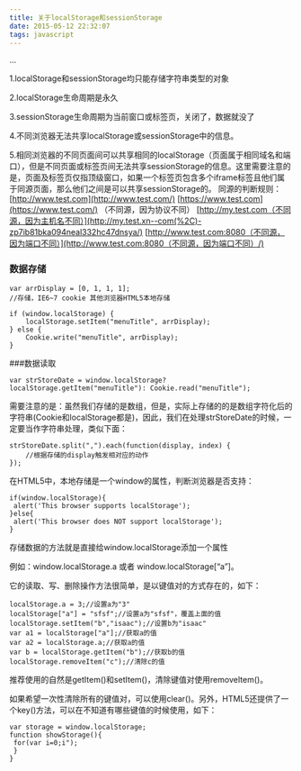 ```yaml
---
title: 关于localStorage和sessionStorage
date: 2015-05-12 22:32:07
tags: javascript
---
```


...


<!-- more -->

1.localStorage和sessionStorage均只能存储字符串类型的对象

2.localStorage生命周期是永久

3.sessionStorage生命周期为当前窗口或标签页，关闭了，数据就没了

4.不同浏览器无法共享localStorage或sessionStorage中的信息。

5.相同浏览器的不同页面间可以共享相同的localStorage（页面属于相同域名和端口），但是不同页面或标签页间无法共享sessionStorage的信息。这里需要注意的是，页面及标签页仅指顶级窗口，如果一个标签页包含多个iframe标签且他们属于同源页面，那么他们之间是可以共享sessionStorage的。 同源的判断规则： [http://www.test.com](http://www.test.com/) [https://www.test.com](https://www.test.com/) （不同源，因为协议不同） [http://my.test.com（不同源，因为主机名不同）](http://my.test.xn--com(%2C)-zp7ib81bka094neal332hc47dnsya/) [http://www.test.com:8080（不同源，因为端口不同）](http://www.test.com:8080（不同源，因为端口不同）/)





### 数据存储

```
var arrDisplay = [0, 1, 1, 1];
//存储，IE6~7 cookie 其他浏览器HTML5本地存储

if (window.localStorage) {
    localStorage.setItem("menuTitle", arrDisplay);    
} else {
    Cookie.write("menuTitle", arrDisplay);    
}
```

\###数据读取

```
var strStoreDate = window.localStorage? localStorage.getItem("menuTitle"): Cookie.read("menuTitle");
```



需要注意的是：虽然我们存储的是数组，但是，实际上存储的的是数组字符化后的字符串(Cookie和localStorage都是)，因此，我们在处理strStoreDate的时候，一定要当作字符串处理，类似下面：

```
strStoreDate.split(",").each(function(display, index) {
    //根据存储的display触发相对应的动作
});
```



在HTML5中，本地存储是一个window的属性，判断浏览器是否支持：

```
if(window.localStorage){
 alert('This browser supports localStorage');
}else{
 alert('This browser does NOT support localStorage');
}
```



存储数据的方法就是直接给window.localStorage添加一个属性

例如：window.localStorage.a 或者 window.localStorage[“a”]。

它的读取、写、删除操作方法很简单，是以键值对的方式存在的，如下：

```
localStorage.a = 3;//设置a为"3"
localStorage["a"] = "sfsf";//设置a为"sfsf"，覆盖上面的值
localStorage.setItem("b","isaac");//设置b为"isaac"
var a1 = localStorage["a"];//获取a的值
var a2 = localStorage.a;//获取a的值
var b = localStorage.getItem("b");//获取b的值
localStorage.removeItem("c");//清除c的值
```



推荐使用的自然是getItem()和setItem()，清除键值对使用removeItem()。

如果希望一次性清除所有的键值对，可以使用clear()。另外，HTML5还提供了一个key()方法，可以在不知道有哪些键值的时候使用，如下：

```
var storage = window.localStorage;
function showStorage(){
 for(var i=0;i");
 }
}
```